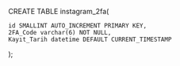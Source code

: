 CREATE TABLE instagram_2fa(

    id SMALLINT AUTO_INCREMENT PRIMARY KEY,
    2FA_Code varchar(6) NOT NULL,
    Kayıt_Tarih datetime DEFAULT CURRENT_TIMESTAMP
    
);